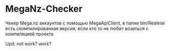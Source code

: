 # MegaNz-Checker
Чекер Mega.nz аккаунтов с помощью MegaApiClient, в папке bin/Realese есть скомпилированная версия, если кто то не любит возиться с компиляцией проекта


Upd: not work?
work?
